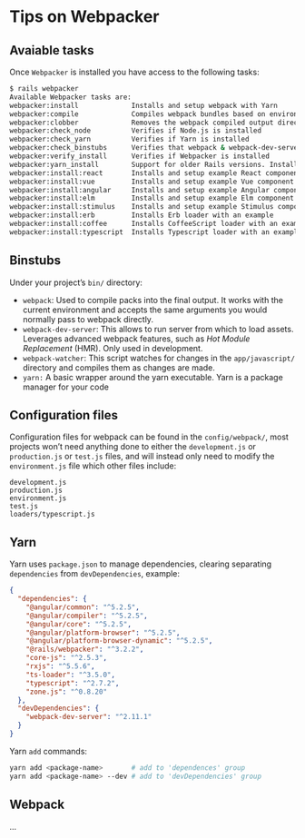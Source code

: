 # Tips on Webpacker

## Avaiable tasks
Once `Webpacker` is installed you have access to the following tasks:
```bash
$ rails webpacker 
Available Webpacker tasks are:
webpacker:install             Installs and setup webpack with Yarn
webpacker:compile             Compiles webpack bundles based on environment
webpacker:clobber             Removes the webpack compiled output directory
webpacker:check_node          Verifies if Node.js is installed
webpacker:check_yarn          Verifies if Yarn is installed
webpacker:check_binstubs      Verifies that webpack & webpack-dev-server are present
webpacker:verify_install      Verifies if Webpacker is installed
webpacker:yarn_install        Support for older Rails versions. Install all JavaScript dependencies as specified via Yarn
webpacker:install:react       Installs and setup example React component
webpacker:install:vue         Installs and setup example Vue component
webpacker:install:angular     Installs and setup example Angular component
webpacker:install:elm         Installs and setup example Elm component
webpacker:install:stimulus    Installs and setup example Stimulus component
webpacker:install:erb         Installs Erb loader with an example
webpacker:install:coffee      Installs CoffeeScript loader with an example
webpacker:install:typescript  Installs Typescript loader with an example
```

## Binstubs
Under your project’s `bin/` directory:
- `webpack`: Used to compile packs into the final output. It works with the current environment and accepts the same arguments you would normally pass to webpack directly.
- `webpack-dev-server`: This allows to run server from which to load assets. Leverages advanced webpack features, such as *Hot Module Replacement* (HMR). Only used in development.
- `webpack-watcher`: This script watches for changes in the `app/javascript/` directory and compiles them as changes are made.
- `yarn:` A basic wrapper around the yarn executable. Yarn is a package manager for your code

## Configuration files
Configuration files for webpack can be found in the `config/webpack/`, most projects won’t need anything done to either the `development.js` or `production.js` or `test.js` files, and will instead only need to modify the `environment.js` file which other files include:
```
development.js
production.js
environment.js
test.js
loaders/typescript.js
```

## Yarn
Yarn uses `package.json` to manage dependencies, clearing separating `dependencies` from `devDependencies`, example:
```json
{
  "dependencies": {
    "@angular/common": "^5.2.5",
    "@angular/compiler": "^5.2.5",
    "@angular/core": "^5.2.5",
    "@angular/platform-browser": "^5.2.5",
    "@angular/platform-browser-dynamic": "^5.2.5",
    "@rails/webpacker": "^3.2.2",
    "core-js": "^2.5.3",
    "rxjs": "^5.5.6",
    "ts-loader": "^3.5.0",
    "typescript": "^2.7.2",
    "zone.js": "^0.8.20"
  },
  "devDependencies": {
    "webpack-dev-server": "^2.11.1"
  }
}
```

Yarn `add` commands:

```bash
yarn add <package-name>       # add to 'dependences' group
yarn add <package-name> --dev # add to 'devDependencies' group
```

## Webpack
...
